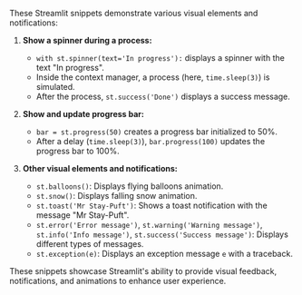 These Streamlit snippets demonstrate various visual elements and notifications:

1. **Show a spinner during a process:**
   - `with st.spinner(text='In progress'):` displays a spinner with the text "In progress".
   - Inside the context manager, a process (here, `time.sleep(3)`) is simulated.
   - After the process, `st.success('Done')` displays a success message.

2. **Show and update progress bar:**
   - `bar = st.progress(50)` creates a progress bar initialized to 50%.
   - After a delay (`time.sleep(3)`), `bar.progress(100)` updates the progress bar to 100%.

3. **Other visual elements and notifications:**
   - `st.balloons()`: Displays flying balloons animation.
   - `st.snow()`: Displays falling snow animation.
   - `st.toast('Mr Stay-Puft')`: Shows a toast notification with the message "Mr Stay-Puft".
   - `st.error('Error message')`, `st.warning('Warning message')`, `st.info('Info message')`, `st.success('Success message')`: Displays different types of messages.
   - `st.exception(e)`: Displays an exception message `e` with a traceback.

These snippets showcase Streamlit's ability to provide visual feedback, notifications, and animations to enhance user experience.